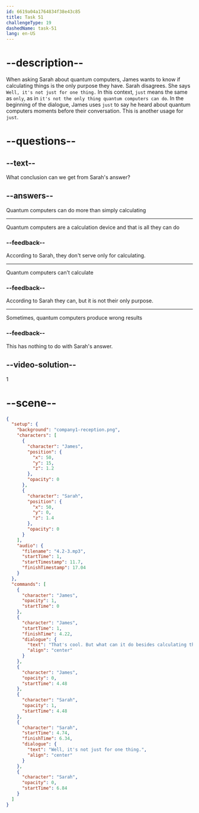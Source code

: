 ```yaml
---
id: 6619a04a1764834f38e43c85
title: Task 51
challengeType: 19
dashedName: task-51
lang: en-US
---
```


<!-- (Audio) James: That's cool. But what can it do besides calculating things? Sarah: Well, it's not just for one thing. -->

# --description--

When asking Sarah about quantum computers, James wants to know if calculating things is the only purpose they have. Sarah disagrees. She says `Well, it's not just for one thing.` In this context, `just` means the same as `only`, as in `it's not the only thing quantum computers can do`.
In the beginning of the dialogue, James uses `just` to say he heard about quantum computers moments before their conversation. This is another usage for `just`.

# --questions--

## --text--

What conclusion can we get from Sarah's answer?


## --answers--

Quantum computers can do more than simply calculating

---

Quantum computers are a calculation device and that is all they can do

### --feedback--

According to Sarah, they don't serve only for calculating.

---

Quantum computers can't calculate

### --feedback--

According to Sarah they can, but it is not their only purpose.

---

Sometimes, quantum computers produce wrong results

### --feedback--

This has nothing to do with Sarah's answer.

## --video-solution--

1

# --scene--

```json
{
  "setup": {
    "background": "company1-reception.png",
    "characters": [
      {
        "character": "James",
        "position": {
          "x": 50,
          "y": 15,
          "z": 1.2
        },
        "opacity": 0
      },
      {
        "character": "Sarah",
        "position": {
          "x": 50,
          "y": 0,
          "z": 1.4
        },
        "opacity": 0
      }
    ],
    "audio": {
      "filename": "4.2-3.mp3",
      "startTime": 1,
      "startTimestamp": 11.7,
      "finishTimestamp": 17.04
    }
  },
  "commands": [
    {
      "character": "James",
      "opacity": 1,
      "startTime": 0
    },
    {
      "character": "James",
      "startTime": 1,
      "finishTime": 4.22,
      "dialogue": {
        "text": "That's cool. But what can it do besides calculating things?",
        "align": "center"
      }
    },
    {
      "character": "James",
      "opacity": 0,
      "startTime": 4.48
    },
    {
      "character": "Sarah",
      "opacity": 1,
      "startTime": 4.48
    },
    {
      "character": "Sarah",
      "startTime": 4.74,
      "finishTime": 6.34,
      "dialogue": {
        "text": "Well, it's not just for one thing.",
        "align": "center"
      }
    },
    {
      "character": "Sarah",
      "opacity": 0,
      "startTime": 6.84
    }
  ]
}
```
